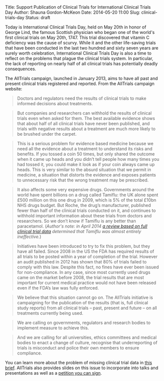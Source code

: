 Title: Support Publication of Clinical Trials for International Clinical Trials Day
Author: Shauna Gordon-McKeon
Date: 2014-05-20 11:00
Slug: clinical-trials-day
Status: draft

Today is International Clinical Trials Day, held on May 20th in honor of George Lind, the famous Scottish physician who began one of the world's first clinical trials on May 20th, 1747.  This trial discovered that vitamin C deficiency was the cause of scurvy.  While it and the other life-saving trials that have been conducted in the last two hundred and sixty seven years are surely worth celebration, International Clinical Trials Day is also a time to reflect on the problems that plague the clinical trials system.  In particular, the lack of reporting on nearly half of all clinical trials has potentially deadly consequences.

The AllTrials campaign, launched in January 2013, aims to have all past and present clinical trials registered and reported.  From the AllTrials campaign website:

> Doctors and regulators need the results of clinical trials to make informed decisions about treatments.

> But companies and researchers can withhold the results of clinical trials even when asked for them. The best available evidence shows that about half of all clinical trials have never been published, and trials with negative results about a treatment are much more likely to be brushed under the carpet.

> This is a serious problem for evidence based medicine because we need all the evidence about a treatment to understand its risks and benefits. If you tossed a coin 50 times, but only shared the outcome when it came up heads and you didn’t tell people how many times you had tossed it, you could make it look as if your coin always came up heads. This is very similar to the absurd situation that we permit in medicine, a situation that distorts the evidence and exposes patients to unnecessary risk that the wrong treatment may be prescribed.

> It also affects some very expensive drugs. Governments around the world have spent billions on a drug called Tamiflu: the UK alone spent £500 million on this one drug in 2009, which is 5% of the total £10bn NHS drugs budget. But Roche, the drug’s manufacturer, published fewer than half of the clinical trials conducted on it, and continues to withhold important information about these trials from doctors and researchers. So we don’t know if Tamiflu is any better than paracetamol.  (_Author's note: in April 2014 [a review based on full clinical trial data](http://www.cochrane.org/features/tamiflu-relenza-how-effective-are-they) determined that Tamiflu was almost entirely ineffective._)

> Initiatives have been introduced to try to fix this problem, but they have all failed. Since 2008 in the US the FDA has required results of all trials to be posted within a year of completion of the trial. However an audit published in 2012 has shown that 80% of trials failed to comply with this law. Despite this fact, no fines have ever been issued for non-compliance. In any case, since most currently used drugs came on the market before 2008, the trial results that are most important for current medical practice would not have been released even if the FDA’s law was fully enforced.

> We believe that this situation cannot go on. The AllTrials initiative is campaigning for the publication of the results (that is, full clinical study reports) from all clinical trials – past, present and future – on all treatments currently being used.

> We are calling on governments, regulators and research bodies to implement measure to achieve this.

> And we are calling for all universities, ethics committees and medical bodies to enact a change of culture, recognise that underreporting of trials is misconduct and police their own members to ensure compliance.

You can learn more about the problem of missing clinical trial data in [this brief](http://www.alltrials.net/wp-content/uploads/2013/01/Missing-trials-briefing-note.pdf).  AllTrials also provides slides on this issue to incorporate into talks and presentations as well as a [petition you can sign](http://www.alltrials.net/2013/get-involved/).

